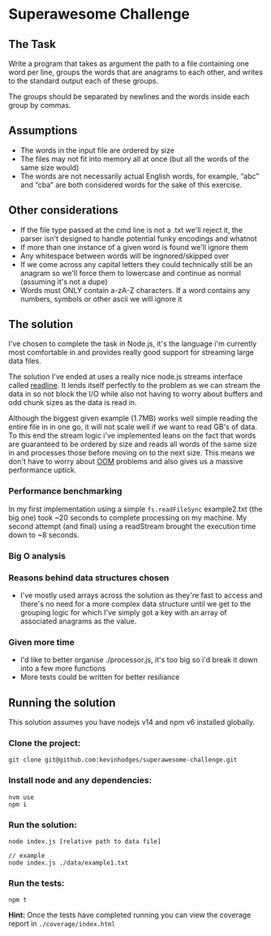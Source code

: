 # Superawesome Challenge

## The Task

Write a program that takes as argument the path to a file containing one word per line, groups the words that are anagrams to each other, and writes to the standard output each of these groups.

The groups should be separated by newlines and the words inside each group by commas.

## Assumptions

- The words in the input file are ordered by size
- The files may not fit into memory all at once (but all the words of the same size would)
- The words are not necessarily actual English words, for example, “abc” and “cba” are both considered words for the sake of this exercise.

## Other considerations
- If the file type passed at the cmd line is not a .txt we'll reject it, the parser isn't designed to handle potential funky encodings and whatnot
- If more than one instance of a given word is found we'll ignore them
- Any whitespace between words will be ingnored/skipped over
- If we come across any capital letters they could technically still be an anagram so we'll force them to lowercase and continue as normal (assuming it's not a dupe)
- Words must ONLY contain a-zA-Z characters. If a word contains any numbers, symbols or other ascii we will ignore it

## The solution

I've chosen to complete the task in Node.js, it's the language i'm currently most comfortable in and provides really good support for streaming large data files. 

The solution I've ended at uses a really nice node.js streams interface called [readline](https://nodejs.org/api/readline.html). It lends itself perfectly to the problem as we can stream the data in so not block the I/O while also not having to worry about buffers and odd chunk sizes as the data is read in.

Although the biggest given example (1.7MB) works well simple reading the entire file in in one go, it will not scale well if we want to read GB's of data. To this end the stream logic i've implemented leans on the fact that words are guaranteed to be ordered by size and reads all words of the same size in and processes those before moving on to the next size. This means we don't have to worry about [OOM](https://en.wikipedia.org/wiki/Out_of_memory) problems and also gives us a massive performance uptick.

### Performance benchmarking

In my first implementation using a simple `fs.readFileSync` example2.txt (the big one) took ~20 seconds to complete processing on my machine.
My second attempt (and final) using a readStream brought the execution time down to ~8 seconds.

### Big O analysis


### Reasons behind data structures chosen 
- I've mostly used arrays across the solution as they're fast to access and there's no need for a more complex data structure until we get to the grouping logic for which I've simply got a key with an array of associated anagrams as the value.

### Given more time

- I'd like to better organise ./processor.js, it's too big so i'd break it down into a few more functions
- More tests could be written for better resiliance

## Running the solution

This solution assumes you have nodejs v14 and npm v6 installed globally.

### Clone the project:
```
git clone git@github.com:kevinhodges/superawesome-challenge.git
```

### Install node and any dependencies:

```
nvm use
npm i
```

### Run the solution:

```
node index.js [relative path to data file]

// example
node index.js ./data/example1.txt
```

### Run the tests:

```
npm t
```

**Hint:** Once the tests have completed running you can view the coverage report in `./coverage/index.html`
